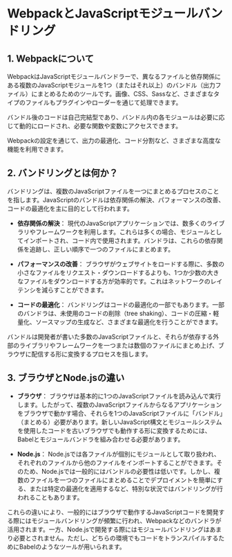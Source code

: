 # WebpackとJavaScriptモジュールバンドリング

## 1. Webpackについて

WebpackはJavaScriptモジュールバンドラーで、異なるファイルと依存関係にある複数のJavaScriptモジュールを1つ（またはそれ以上）のバンドル（出力ファイル）にまとめるためのツールです。画像、CSS、Sassなど、さまざまなタイプのファイルもプラグインやローダーを通じて処理できます。

バンドル後のコードは自己完結型であり、バンドル内の各モジュールは必要に応じて動的にロードされ、必要な関数や変数にアクセスできます。

Webpackの設定を通じて、出力の最適化、コード分割など、さまざまな高度な機能を利用できます。

## 2. バンドリングとは何か？

バンドリングは、複数のJavaScriptファイルを一つにまとめるプロセスのことを指します。JavaScriptのバンドルは依存関係の解決、パフォーマンスの改善、コードの最適化を主に目的として行われます。

- **依存関係の解決**： 現代のJavaScriptアプリケーションでは、数多くのライブラリやフレームワークを利用します。これらは多くの場合、モジュールとしてインポートされ、コード内で使用されます。バンドラは、これらの依存関係を追跡し、正しい順序で一つのファイルにまとめます。

- **パフォーマンスの改善**： ブラウザがウェブサイトをロードする際に、多数の小さなファイルをリクエスト・ダウンロードするよりも、1つか少数の大きなファイルをダウンロードする方が効率的です。これはネットワークのレイテンシを減らすことができます。

- **コードの最適化**： バンドリングはコードの最適化の一部でもあります。一部のバンドラは、未使用のコードの削除（tree shaking）、コードの圧縮・軽量化、ソースマップの生成など、さまざまな最適化を行うことができます。

バンドルは開発者が書いた多数のJavaScriptファイルと、それらが依存する外部のライブラリやフレームワークを一つまたは数個のファイルにまとめ上げ、ブラウザに配信する形に変換するプロセスを指します。

## 3. ブラウザとNode.jsの違い

- **ブラウザ**： ブラウザは基本的に1つのJavaScriptファイルを読み込んで実行します。したがって、複数のJavaScriptファイルからなるアプリケーションをブラウザで動かす場合、それらを1つのJavaScriptファイルに「バンドル」（まとめる）必要があります。新しいJavaScript構文とモジュールシステムを使用したコードを古いブラウザでも動作する形に変換するためには、Babelとモジュールバンドラを組み合わせる必要があります。

- **Node.js**： Node.jsでは各ファイルが個別にモジュールとして取り扱われ、それぞれのファイルから他のファイルをインポートすることができます。そのため、Node.jsでは一般的にはバンドルの必要性は低いです。しかし、複数のファイルを一つのファイルにまとめることでデプロイメントを簡単にする、または特定の最適化を適用するなど、特別な状況ではバンドリングが行われることもあります。

これらの違いにより、一般的にはブラウザで動作するJavaScriptコードを開発する際にはモジュールバンドリングが頻繁に行われ、Webpackなどのバンドラが活用されます。一方、Node.jsで開発する際にはモジュールバンドリングはあまり必要とされません。ただし、どちらの環境でもコードをトランスパイルするためにBabelのようなツールが用いられます。
